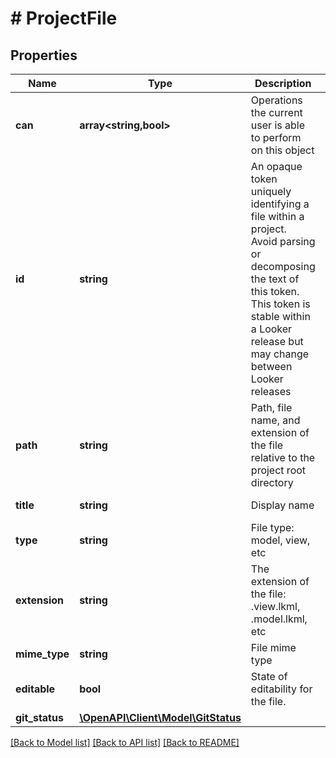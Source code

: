 # # ProjectFile

## Properties

Name | Type | Description | Notes
------------ | ------------- | ------------- | -------------
**can** | **array<string,bool>** | Operations the current user is able to perform on this object | [optional] [readonly]
**id** | **string** | An opaque token uniquely identifying a file within a project. Avoid parsing or decomposing the text of this token. This token is stable within a Looker release but may change between Looker releases | [optional] [readonly]
**path** | **string** | Path, file name, and extension of the file relative to the project root directory | [optional] [readonly]
**title** | **string** | Display name | [optional] [readonly]
**type** | **string** | File type: model, view, etc | [optional] [readonly]
**extension** | **string** | The extension of the file: .view.lkml, .model.lkml, etc | [optional] [readonly]
**mime_type** | **string** | File mime type | [optional] [readonly]
**editable** | **bool** | State of editability for the file. | [optional] [readonly]
**git_status** | [**\OpenAPI\Client\Model\GitStatus**](GitStatus.md) |  | [optional]

[[Back to Model list]](../../README.md#models) [[Back to API list]](../../README.md#endpoints) [[Back to README]](../../README.md)
